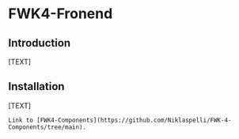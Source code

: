 # FWK4-Fronend

## Introduction

[TEXT]

## Installation

[TEXT]

`Link to [FWK4-Components](https://github.com/Niklaspelli/FWK-4-Components/tree/main).`

